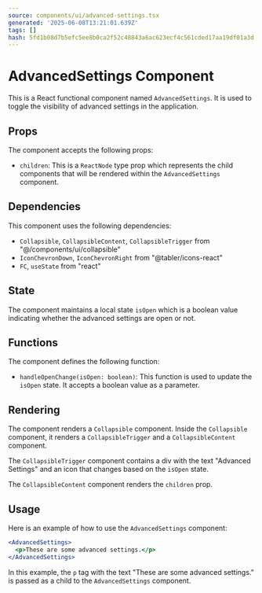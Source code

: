 ```yaml
---
source: components/ui/advanced-settings.tsx
generated: '2025-06-08T13:21:01.639Z'
tags: []
hash: 5fd1b08d7b5efc5ee8b0ca2f52c48843a6ac623ecf4c561cded17aa19df01a3d
---
```

# AdvancedSettings Component

This is a React functional component named `AdvancedSettings`. It is used to toggle the visibility of advanced settings in the application.

## Props

The component accepts the following props:

- `children`: This is a `ReactNode` type prop which represents the child components that will be rendered within the `AdvancedSettings` component.

## Dependencies

This component uses the following dependencies:

- `Collapsible`, `CollapsibleContent`, `CollapsibleTrigger` from "@/components/ui/collapsible"
- `IconChevronDown`, `IconChevronRight` from "@tabler/icons-react"
- `FC`, `useState` from "react"

## State

The component maintains a local state `isOpen` which is a boolean value indicating whether the advanced settings are open or not.

## Functions

The component defines the following function:

- `handleOpenChange(isOpen: boolean)`: This function is used to update the `isOpen` state. It accepts a boolean value as a parameter.

## Rendering

The component renders a `Collapsible` component. Inside the `Collapsible` component, it renders a `CollapsibleTrigger` and a `CollapsibleContent` component.

The `CollapsibleTrigger` component contains a div with the text "Advanced Settings" and an icon that changes based on the `isOpen` state.

The `CollapsibleContent` component renders the `children` prop.

## Usage

Here is an example of how to use the `AdvancedSettings` component:

```jsx
<AdvancedSettings>
  <p>These are some advanced settings.</p>
</AdvancedSettings>
```

In this example, the `p` tag with the text "These are some advanced settings." is passed as a child to the `AdvancedSettings` component.
